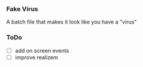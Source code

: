 ### Fake Virus
A batch file that makes it look like you have a "virus"

### ToDo
- [ ] add on screen events
- [ ] improve realizem
